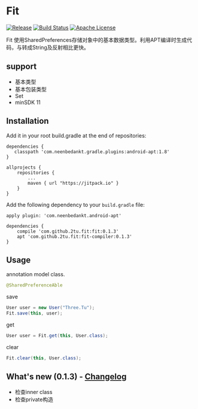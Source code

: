 # Fit

[![Release](https://jitpack.io/v/2tu/fit.svg)](https://jitpack.io/#2tu/fit) [![Build Status](https://travis-ci.org/2tu/fit.svg?branch=master)](https://travis-ci.org/2tu/fit) [![Apache License](http://img.shields.io/hexpm/l/plug.svg?style=flat)](https://github.com/kentarosasaki/raspberrypi/blob/master/LICENSE)

Fit 使用SharedPreferences存储对象中的基本数据类型。利用APT编译时生成代码，与转成String及反射相比更快。

## support
* 基本类型
* 基本包装类型
* Set<String>
* minSDK 11



## Installation
Add it in your root build.gradle at the end of repositories:

```
dependencies {
   classpath 'com.neenbedankt.gradle.plugins:android-apt:1.8'
}

allprojects {
	repositories {
		...
		maven { url "https://jitpack.io" }
	}
}
```
Add the following dependency to your `build.gradle` file:

```
apply plugin: 'com.neenbedankt.android-apt'

dependencies {
    compile 'com.github.2tu.fit:fit:0.1.3'
    apt 'com.github.2tu.fit:fit-compiler:0.1.3'
}
```

## Usage
annotation model class.
```java
@SharedPreferenceAble
```

save
```java
User user = new User("Three.Tu");
Fit.save(this, user);
```
get
```java
User user = Fit.get(this, User.class);
```
clear
```java
Fit.clear(this, User.class);
```

## What's new (0.1.3) - [Changelog](https://github.com/2tu/fit/blob/master/CHANGELOG.md)
* 检查inner class
* 检查private构造
